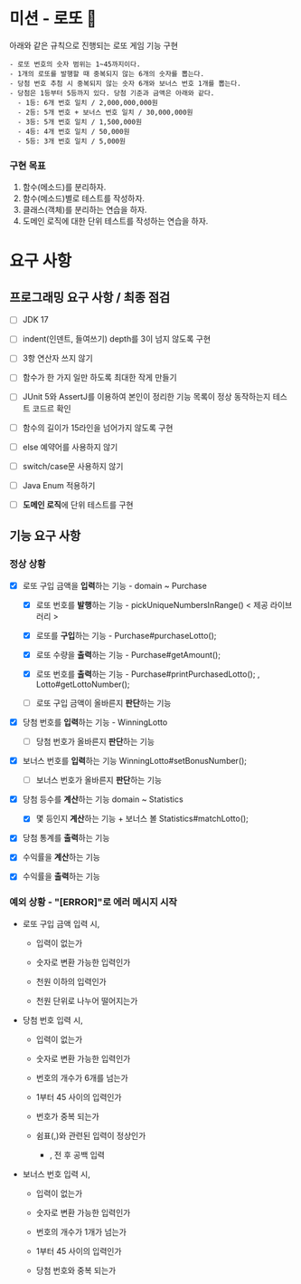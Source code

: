 # 미션 - 로또 🎲
아래와 같은 규칙으로 진행되는 로또 게임 기능 구현

```
- 로또 번호의 숫자 범위는 1~45까지이다.
- 1개의 로또를 발행할 때 중복되지 않는 6개의 숫자를 뽑는다.
- 당첨 번호 추첨 시 중복되지 않는 숫자 6개와 보너스 번호 1개를 뽑는다.
- 당첨은 1등부터 5등까지 있다. 당첨 기준과 금액은 아래와 같다.
  - 1등: 6개 번호 일치 / 2,000,000,000원
  - 2등: 5개 번호 + 보너스 번호 일치 / 30,000,000원
  - 3등: 5개 번호 일치 / 1,500,000원
  - 4등: 4개 번호 일치 / 50,000원
  - 5등: 3개 번호 일치 / 5,000원
```

### 구현 목표

1. 함수(메소드)를 분리하자.
2. 함수(메소드)별로 테스트를 작성하자.
3. 클래스(객체)를 분리하는 연습을 하자.
4. 도메인 로직에 대한 단위 테스트를 작성하는 연습을 하자.

# 요구 사항

## 프로그래밍 요구 사항 / 최종 점검

- [ ] JDK 17

- [ ] indent(인덴트, 들여쓰기) depth를 3이 넘지 않도록 구현

- [ ] 3항 연산자 쓰지 않기

- [ ] 함수가 한 가지 일만 하도록 최대한 작게 만들기

- [ ] JUnit 5와 AssertJ를 이용하여 본인이 정리한 기능 목록이 정상 동작하는지 테스트 코드르 확인

- [ ] 함수의 길이가 15라인을 넘어가지 않도록 구현

- [ ] else 예약어를 사용하지 않기

- [ ] switch/case문 사용하지 않기

- [ ] Java Enum 적용하기

- [ ] **도메인 로직**에 단위 테스트를 구현

## 기능 요구 사항

### 정상 상황

- [x] 로또 구입 금액을 **입력**하는 기능 - domain ~ Purchase

  - [x] 로또 번호를 **발행**하는 기능 - pickUniqueNumbersInRange() < 제공 라이브러리 >

  - [x] 로또를 **구입**하는 기능 - Purchase#purchaseLotto();

  - [x] 로또 수량을 **출력**하는 기능 - Purchase#getAmount();

  - [x] 로또 번호를 **출력**하는 기능 - Purchase#printPurchasedLotto(); , Lotto#getLottoNumber();

  - [ ] 로또 구입 금액이 올바른지 **판단**하는 기능

- [x] 당첨 번호를 **입력**하는 기능 - WinningLotto

  - [ ] 당첨 번호가 올바른지 **판단**하는 기능

- [x] 보너스 번호를 **입력**하는 기능 WinningLotto#setBonusNumber();

  - [ ] 보너스 번호가 올바른지 **판단**하는 기능

- [x] 당첨 등수를 **계산**하는 기능 domain ~ Statistics

  - [x] 몇 등인지 **계산**하는 기능 + 보너스 볼 Statistics#matchLotto();

- [x] 당첨 통계를 **출력**하는 기능

- [x] 수익률을 **계산**하는 기능

- [x] 수익률을 **출력**하는 기능

### 예외 상황 - "[ERROR]"로 에러 메시지 시작

- 로또 구입 금액 입력 시,
  - 입력이 없는가

  - 숫자로 변환 가능한 입력인가

  - 천원 이하의 입력인가

  - 천원 단위로 나누어 떨어지는가

- 당첨 번호 입력 시,

  - 입력이 없는가

  - 숫자로 변환 가능한 입력인가

  - 번호의 개수가 6개를 넘는가

  - 1부터 45 사이의 입력인가

  - 번호가 중복 되는가

  - 쉼표(,)와 관련된 입력이 정상인가

    - , 전 후 공백 입력

- 보너스 번호 입력 시,

  - 입력이 없는가

  - 숫자로 변환 가능한 입력인가

  - 번호의 개수가 1개가 넘는가

  - 1부터 45 사이의 입력인가

  - 당첨 번호와 중복 되는가